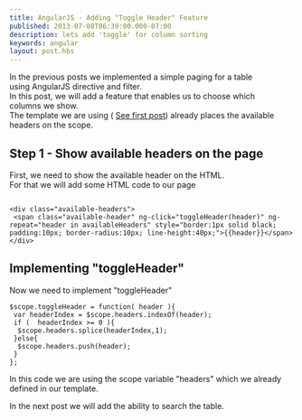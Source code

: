 ```yaml
---
title: AngularJS - Adding "Toggle Header" Feature
published: 2013-07-08T06:39:00.000-07:00
description: lets add 'toggle' for column sorting
keywords: angular
layout: post.hbs
---
```



In the previous posts we implemented a simple paging for a table  
using AngularJS directive and filter.  
In this post, we will add a feature that enables us to choose which  
columns we show.  
The template we are using ( [See first post](/2013/06/angularjs-smart-table-1.html))
already places the available headers on the scope.  

## Step 1 - Show available headers on the page

First, we need to show the available header on the HTML.  
For that we will add some HTML code to our page  

```

<div class="available-headers">  
 <span class="available-header" ng-click="toggleHeader(header)" ng-repeat="header in availableHeaders" style="border:1px solid black; padding:10px; border-radius:10px; line-height:40px;">{{header}}</span>   
</div>

```

## Implementing "toggleHeader"

Now we need to implement "toggleHeader"  

```
$scope.toggleHeader = function( header ){  
 var headerIndex = $scope.headers.indexOf(header);  
 if (  headerIndex >= 0 ){  
  $scope.headers.splice(headerIndex,1);  
 }else{  
  $scope.headers.push(header);  
 }  
};  
```

In this code we are using the scope variable "headers" which we already  
defined in our template.  

In the next post we will add the ability to search the table.
